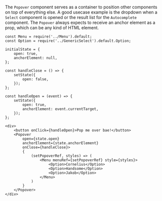 The `Popover` component serves as a container to position other components on top of everything else. 
A good usecase example is the dropdown when a `Select` component is opened or the result list for the `Autocomplete` 
component. The `Popover` always expects to receive an anchor element as a prop, which can be any kind of HTML
element.

```
const Menu = require('../Menu').default;
const Option = require('../GenericSelect').default.Option;

initialState = {
    open: true,
    anchorElement: null,
};

const handleClose = () => {
    setState({
        open: false,
    });
};

const handleOpen = (event) => {
    setState({
        open: true,
        anchorElement: event.currentTarget,
    });
};

<div>
    <button onClick={handleOpen}>Pop me over bae!</button>
    <Popover
        open={state.open}
        anchorElement={state.anchorElement}
        onClose={handleClose}>
        {
            (setPopoverRef, styles) => (
                <Menu menuRef={setPopoverRef} style={styles}>
                    <Option>Cornelius</Option>
                    <Option>Handsome</Option>
                    <Option>Jakob</Option>
                </Menu>
            )
        }
    </Popover>
</div>
```
